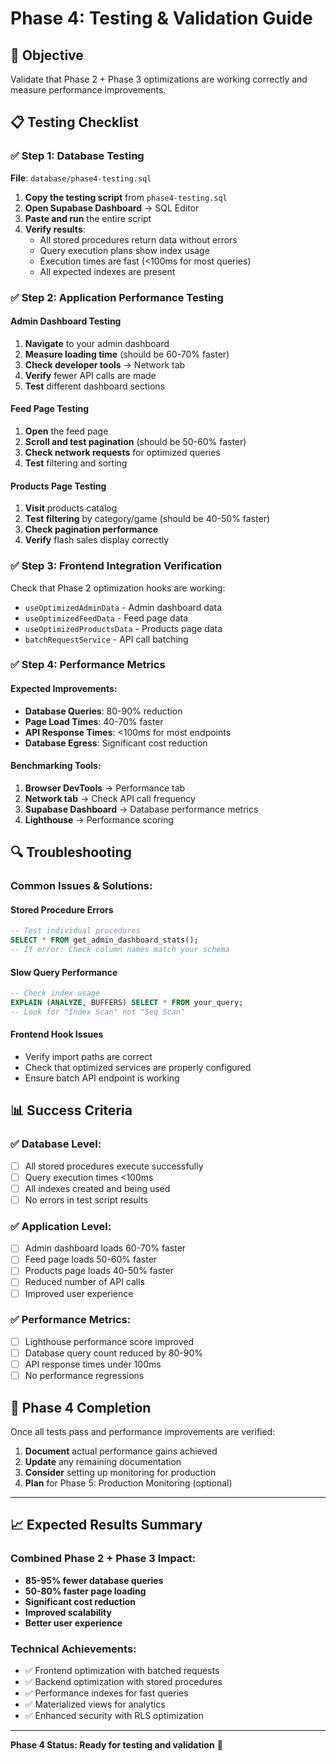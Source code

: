 # Phase 4: Testing & Validation Guide

## 🎯 Objective
Validate that Phase 2 + Phase 3 optimizations are working correctly and measure performance improvements.

## 📋 Testing Checklist

### ✅ **Step 1: Database Testing**
**File**: `database/phase4-testing.sql`

1. **Copy the testing script** from `phase4-testing.sql`
2. **Open Supabase Dashboard** → SQL Editor
3. **Paste and run** the entire script
4. **Verify results**:
   - All stored procedures return data without errors
   - Query execution plans show index usage
   - Execution times are fast (<100ms for most queries)
   - All expected indexes are present

### ✅ **Step 2: Application Performance Testing**

#### **Admin Dashboard Testing**
1. **Navigate** to your admin dashboard
2. **Measure loading time** (should be 60-70% faster)
3. **Check developer tools** → Network tab
4. **Verify** fewer API calls are made
5. **Test** different dashboard sections

#### **Feed Page Testing**
1. **Open** the feed page
2. **Scroll and test pagination** (should be 50-60% faster)
3. **Check network requests** for optimized queries
4. **Test** filtering and sorting

#### **Products Page Testing**
1. **Visit** products catalog
2. **Test filtering** by category/game (should be 40-50% faster)
3. **Check pagination performance**
4. **Verify** flash sales display correctly

### ✅ **Step 3: Frontend Integration Verification**

Check that Phase 2 optimization hooks are working:
- `useOptimizedAdminData` - Admin dashboard data
- `useOptimizedFeedData` - Feed page data
- `useOptimizedProductsData` - Products page data
- `batchRequestService` - API call batching

### ✅ **Step 4: Performance Metrics**

#### **Expected Improvements**:
- **Database Queries**: 80-90% reduction
- **Page Load Times**: 40-70% faster
- **API Response Times**: <100ms for most endpoints
- **Database Egress**: Significant cost reduction

#### **Benchmarking Tools**:
1. **Browser DevTools** → Performance tab
2. **Network tab** → Check API call frequency
3. **Supabase Dashboard** → Database performance metrics
4. **Lighthouse** → Performance scoring

## 🔍 **Troubleshooting**

### **Common Issues & Solutions**:

#### **Stored Procedure Errors**
```sql
-- Test individual procedures
SELECT * FROM get_admin_dashboard_stats();
-- If error: Check column names match your schema
```

#### **Slow Query Performance**
```sql
-- Check index usage
EXPLAIN (ANALYZE, BUFFERS) SELECT * FROM your_query;
-- Look for "Index Scan" not "Seq Scan"
```

#### **Frontend Hook Issues**
- Verify import paths are correct
- Check that optimized services are properly configured
- Ensure batch API endpoint is working

## 📊 **Success Criteria**

### ✅ **Database Level**:
- [ ] All stored procedures execute successfully
- [ ] Query execution times <100ms
- [ ] All indexes created and being used
- [ ] No errors in test script results

### ✅ **Application Level**:
- [ ] Admin dashboard loads 60-70% faster
- [ ] Feed page loads 50-60% faster
- [ ] Products page loads 40-50% faster
- [ ] Reduced number of API calls
- [ ] Improved user experience

### ✅ **Performance Metrics**:
- [ ] Lighthouse performance score improved
- [ ] Database query count reduced by 80-90%
- [ ] API response times under 100ms
- [ ] No performance regressions

## 🎉 **Phase 4 Completion**

Once all tests pass and performance improvements are verified:

1. **Document** actual performance gains achieved
2. **Update** any remaining documentation
3. **Consider** setting up monitoring for production
4. **Plan** for Phase 5: Production Monitoring (optional)

---

## 📈 **Expected Results Summary**

### **Combined Phase 2 + Phase 3 Impact**:
- **85-95% fewer database queries**
- **50-80% faster page loading**
- **Significant cost reduction**
- **Improved scalability**
- **Better user experience**

### **Technical Achievements**:
- ✅ Frontend optimization with batched requests
- ✅ Backend optimization with stored procedures
- ✅ Performance indexes for fast queries
- ✅ Materialized views for analytics
- ✅ Enhanced security with RLS optimization

---

**Phase 4 Status: Ready for testing and validation** 🧪
